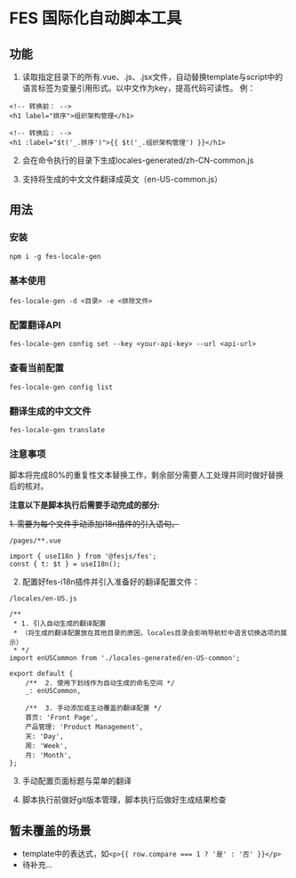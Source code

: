 # FES 国际化自动脚本工具

## 功能
1. 读取指定目录下的所有.vue、.js、.jsx文件，自动替换template与script中的语言标签为变量引用形式。以中文作为key，提高代码可读性。
例：
```
<!-- 转换前： -->
<h1 label="排序">组织架构管理</h1>

<!-- 转换后： -->
<h1 :label="$t('_.排序')">{{ $t('_.组织架构管理') }}</h1>
```

2. 会在命令执行的目录下生成locales-generated/zh-CN-common.js

3. 支持将生成的中文文件翻译成英文（en-US-common.js）
## 用法

### 安装

```
npm i -g fes-locale-gen
```

### 基本使用
```
fes-locale-gen -d <目录> -e <排除文件>
```

### 配置翻译API
```
fes-locale-gen config set --key <your-api-key> --url <api-url>
```

### 查看当前配置
```
fes-locale-gen config list
```

### 翻译生成的中文文件
```
fes-locale-gen translate
```

### 注意事项
脚本将完成80%的重复性文本替换工作，剩余部分需要人工处理并同时做好替换后的核对。

**注意以下是脚本执行后需要手动完成的部分:**

~~1. 需要为每个文件手动添加i18n插件的引入语句。~~

`/pages/**.vue`
```
import { useI18n } from '@fesjs/fes';
const { t: $t } = useI18n();
```

2. 配置好fes-i18n插件并引入准备好的翻译配置文件：

`/locales/en-US.js`
```
/**  
 * 1. 引入自动生成的翻译配置 
 * （将生成的翻译配置放在其他目录的原因，locales目录会影响导航栏中语言切换选项的展示）
 * */
import enUSCommon from './locales-generated/en-US-common';

export default {
    /**  2. 使用下划线作为自动生成的命名空间 */
    _: enUSCommon,

    /**  3. 手动添加或主动覆盖的翻译配置 */
    首页: 'Front Page',
    产品管理: 'Product Management',
    天: 'Day',
    周: 'Week',
    月: 'Month',
};
```

3. 手动配置页面标题与菜单的翻译

4. 脚本执行前做好git版本管理，脚本执行后做好生成结果检查

## 暂未覆盖的场景
- template中的表达式，如`<p>{{ row.compare === 1 ? '是' : '否' }}</p>`
- 待补充...

